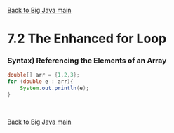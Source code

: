 [Back to Big Java main](../../main.md)

# 7.2 The Enhanced for Loop
### Syntax) Referencing the Elements of an Array
```java
double[] arr = {1,2,3};
for (double e : arr){
    System.out.println(e);
}
```



<br>

[Back to Big Java main](../../main.md)